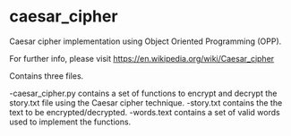 # caesar_cipher
Caesar cipher implementation using Object Oriented Programming (OPP).

For further info, please visit https://en.wikipedia.org/wiki/Caesar_cipher

Contains three files.

-caesar_cipher.py contains a set of functions to encrypt and decrypt the story.txt file using the Caesar cipher technique.
-story.txt contains the the text to be encrypted/decrypted. 
-words.text  contains a set of valid words used to implement the functions. 
